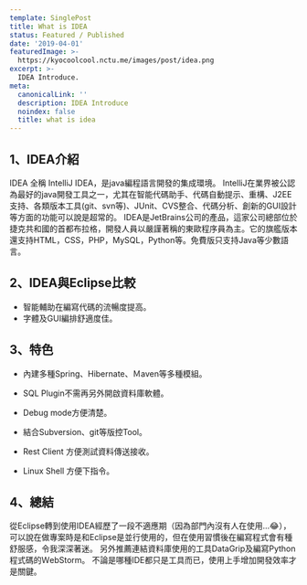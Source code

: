 ```yaml
---
template: SinglePost
title: What is IDEA
status: Featured / Published
date: '2019-04-01'
featuredImage: >-
  https://kyocoolcool.nctu.me/images/post/idea.png
excerpt: >-
  IDEA Introduce.
meta:
  canonicalLink: ''
  description: IDEA Introduce
  noindex: false
  title: what is idea
---
```

## 1、IDEA介紹

IDEA 全稱 IntelliJ IDEA，是java編程語言開發的集成環境。 IntelliJ在業界被公認為最好的java開發工具之一，尤其在智能代碼助手、代碼自動提示、重構、J2EE支持、各類版本工具(git、svn等)、JUnit、CVS整合、代碼分析、創新的GUI設計等方面的功能可以說是超常的。 IDEA是JetBrains公司的產品，這家公司總部位於捷克共和國的首都布拉格，開發人員以嚴謹著稱的東歐程序員為主。它的旗艦版本還支持HTML，CSS，PHP，MySQL，Python等。免費版只支持Java等少數語言。

## 2、IDEA與Eclipse比較

- 智能輔助在編寫代碼的流暢度提高。
- 字體及GUI編排舒適度佳。


## 3、特色

- 內建多種Spring、Hibernate、Ｍaven等多種模組。

- SQL Plugin不需再另外開啟資料庫軟體。

- Debug mode方便清楚。

- 結合Subversion、git等版控Tool。

- Rest Client 方便測試資料傳送接收。

- Linux Shell 方便下指令。

## 4、總結

從Eclipse轉到使用IDEA經歷了一段不適應期（因為部門內沒有人在使用...😂），可以說在做專案時是和Eclipse是並行使用的，但在使用習慣後在編寫程式會有種舒服感，令我深深著迷。
另外推薦連結資料庫使用的工具DataGrip及編寫Python程式碼的ＷebStorm。
不論是哪種IDE都只是工具而已，使用上手增加開發效率才是關鍵。
